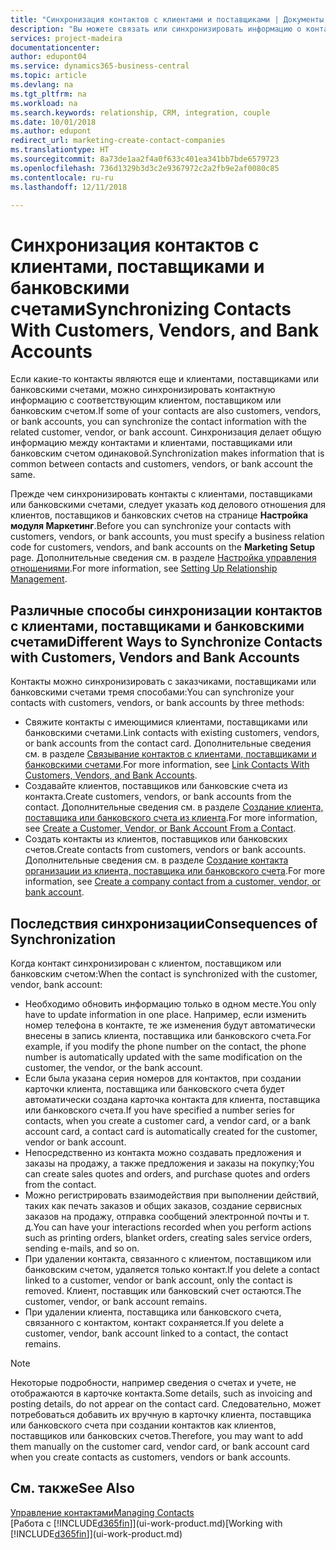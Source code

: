 ```yaml
---
title: "Синхронизация контактов с клиентами и поставщиками | Документы Майкрософт"
description: "Вы можете связать или синхронизировать информацию о контактах, т. е. о клиентах, поставщиках или банковских счетах, чтобы централизованно обновлять эту информацию."
services: project-madeira
documentationcenter: 
author: edupont04
ms.service: dynamics365-business-central
ms.topic: article
ms.devlang: na
ms.tgt_pltfrm: na
ms.workload: na
ms.search.keywords: relationship, CRM, integration, couple
ms.date: 10/01/2018
ms.author: edupont
redirect_url: marketing-create-contact-companies
ms.translationtype: HT
ms.sourcegitcommit: 8a73de1aa2f4a0f633c401ea341bb7bde6579723
ms.openlocfilehash: 736d1329b3d3c2e9367972c2a2fb9e2af0080c85
ms.contentlocale: ru-ru
ms.lasthandoff: 12/11/2018

---
```

# <a name="synchronizing-contacts-with-customers-vendors-and-bank-accounts"></a><span data-ttu-id="06e4f-103">Синхронизация контактов с клиентами, поставщиками и банковскими счетами</span><span class="sxs-lookup"><span data-stu-id="06e4f-103">Synchronizing Contacts With Customers, Vendors, and Bank Accounts</span></span>
<span data-ttu-id="06e4f-104">Если какие-то контакты являются еще и клиентами, поставщиками или банковскими счетами, можно синхронизировать контактную информацию с соответствующим клиентом, поставщиком или банковским счетом.</span><span class="sxs-lookup"><span data-stu-id="06e4f-104">If some of your contacts are also customers, vendors, or bank accounts, you can synchronize the contact information with the related customer, vendor, or bank account.</span></span> <span data-ttu-id="06e4f-105">Синхронизация делает общую информацию между контактами и клиентами, поставщиками или банковским счетом одинаковой.</span><span class="sxs-lookup"><span data-stu-id="06e4f-105">Synchronization makes information that is common between contacts and customers, vendors, or bank account the same.</span></span>  

<span data-ttu-id="06e4f-106">Прежде чем синхронизировать контакты с клиентами, поставщиками или банковскими счетами, следует указать код делового отношения для клиентов, поставщиков и банковских счетов на странице **Настройка модуля Маркетинг**.</span><span class="sxs-lookup"><span data-stu-id="06e4f-106">Before you can synchronize your contacts with customers, vendors, or bank accounts, you must specify a business relation code for customers, vendors, and bank accounts on the **Marketing Setup** page.</span></span> <span data-ttu-id="06e4f-107">Дополнительные сведения см. в разделе [Настройка управления отношениями](marketing-setup-marketing.md).</span><span class="sxs-lookup"><span data-stu-id="06e4f-107">For more information, see [Setting Up Relationship Management](marketing-setup-marketing.md).</span></span>

## <a name="different-ways-to-synchronize-contacts-with-customers-vendors-and-bank-accounts"></a><span data-ttu-id="06e4f-108">Различные способы синхронизации контактов с клиентами, поставщиками и банковскими счетами</span><span class="sxs-lookup"><span data-stu-id="06e4f-108">Different Ways to Synchronize Contacts with Customers, Vendors and Bank Accounts</span></span>
<span data-ttu-id="06e4f-109">Контакты можно синхронизировать с заказчиками, поставщиками или банковскими счетами тремя способами:</span><span class="sxs-lookup"><span data-stu-id="06e4f-109">You can synchronize your contacts with customers, vendors, or bank accounts by three methods:</span></span>

* <span data-ttu-id="06e4f-110">Свяжите контакты с имеющимися клиентами, поставщиками или банковскими счетами.</span><span class="sxs-lookup"><span data-stu-id="06e4f-110">Link contacts with existing customers, vendors, or bank accounts from the contact card.</span></span> <span data-ttu-id="06e4f-111">Дополнительные сведения см. в разделе [Связывание контактов с клиентами, поставщиками и банковскими счетами](marketing-how-link-contact.md).</span><span class="sxs-lookup"><span data-stu-id="06e4f-111">For more information, see [Link Contacts With Customers, Vendors, and Bank Accounts](marketing-how-link-contact.md).</span></span>
* <span data-ttu-id="06e4f-112">Создавайте клиентов, поставщиков или банковские счета из контакта.</span><span class="sxs-lookup"><span data-stu-id="06e4f-112">Create customers, vendors, or bank accounts from the contact.</span></span> <span data-ttu-id="06e4f-113">Дополнительные сведения см. в разделе [Создание клиента, поставщика или банковского счета из клиента](marketing-how-create-contacts-new-customers-vendors-bank-accounts.md).</span><span class="sxs-lookup"><span data-stu-id="06e4f-113">For more information, see [Create a Customer, Vendor, or Bank Account From a Contact](marketing-how-create-contacts-new-customers-vendors-bank-accounts.md).</span></span>
* <span data-ttu-id="06e4f-114">Создать контакты из клиентов, поставщиков или банковских счетов.</span><span class="sxs-lookup"><span data-stu-id="06e4f-114">Create contacts from customers, vendors or bank accounts.</span></span> <span data-ttu-id="06e4f-115">Дополнительные сведения см. в разделе [Создание контакта организации из клиента, поставщика или банковского счета](marketing-how-create-contact-companies.md).</span><span class="sxs-lookup"><span data-stu-id="06e4f-115">For more information, see [Create a company contact from a customer, vendor, or bank account](marketing-how-create-contact-companies.md).</span></span>

## <a name="consequences-of-synchronization"></a><span data-ttu-id="06e4f-116">Последствия синхронизации</span><span class="sxs-lookup"><span data-stu-id="06e4f-116">Consequences of Synchronization</span></span>
<span data-ttu-id="06e4f-117">Когда контакт синхронизирован с клиентом, поставщиком или банковским счетом:</span><span class="sxs-lookup"><span data-stu-id="06e4f-117">When the contact is synchronized with the customer, vendor, bank account:</span></span>

* <span data-ttu-id="06e4f-118">Необходимо обновить информацию только в одном месте.</span><span class="sxs-lookup"><span data-stu-id="06e4f-118">You only have to update information in one place.</span></span> <span data-ttu-id="06e4f-119">Например, если изменить номер телефона в контакте, те же изменения будут автоматически внесены в запись клиента, поставщика или банковского счета.</span><span class="sxs-lookup"><span data-stu-id="06e4f-119">For example, if you modify the phone number on the contact, the phone number is automatically updated with the same modification on the customer, the vendor, or the bank account.</span></span>
* <span data-ttu-id="06e4f-120">Если была указана серия номеров для контактов, при создании карточки клиента, поставщика или банковского счета будет автоматически создана карточка контакта для клиента, поставщика или банковского счета.</span><span class="sxs-lookup"><span data-stu-id="06e4f-120">If you have specified a number series for contacts, when you create a customer card, a vendor card, or a bank account card, a contact card is automatically created for the customer, vendor or bank account.</span></span>
* <span data-ttu-id="06e4f-121">Непосредственно из контакта можно создавать предложения и заказы на продажу, а также предложения и заказы на покупку;</span><span class="sxs-lookup"><span data-stu-id="06e4f-121">You can create sales quotes and orders, and purchase quotes and orders from the contact.</span></span>
* <span data-ttu-id="06e4f-122">Можно регистрировать взаимодействия при выполнении действий, таких как печать заказов и общих заказов, создание сервисных заказов на продажу, отправка сообщений электронной почты и т. д.</span><span class="sxs-lookup"><span data-stu-id="06e4f-122">You can have your interactions recorded when you perform actions such as printing orders, blanket orders, creating sales service orders, sending e-mails, and so on.</span></span>
* <span data-ttu-id="06e4f-123">При удалении контакта, связанного с клиентом, поставщиком или банковским счетом, удаляется только контакт.</span><span class="sxs-lookup"><span data-stu-id="06e4f-123">If you delete a contact linked to a customer, vendor or bank account, only the contact is removed.</span></span> <span data-ttu-id="06e4f-124">Клиент, поставщик или банковский счет остаются.</span><span class="sxs-lookup"><span data-stu-id="06e4f-124">The customer, vendor, or bank account remains.</span></span>
* <span data-ttu-id="06e4f-125">При удалении клиента, поставщика или банковского счета, связанного с контактом, контакт сохраняется.</span><span class="sxs-lookup"><span data-stu-id="06e4f-125">If you delete a customer, vendor, bank account linked to a contact, the contact remains.</span></span>

> [!NOTE]  
>   <span data-ttu-id="06e4f-126">Некоторые подробности, например сведения о счетах и учете, не отображаются в карточке контакта.</span><span class="sxs-lookup"><span data-stu-id="06e4f-126">Some details, such as invoicing and posting details, do not appear on the contact card.</span></span> <span data-ttu-id="06e4f-127">Следовательно, может потребоваться добавить их вручную в карточку клиента, поставщика или банковского счета при создании контактов как клиентов, поставщиков или банковских счетов.</span><span class="sxs-lookup"><span data-stu-id="06e4f-127">Therefore, you may want to add them manually on the customer card, vendor card, or bank account card when you create contacts as customers, vendors or bank accounts.</span></span>

## <a name="see-also"></a><span data-ttu-id="06e4f-128">См. также</span><span class="sxs-lookup"><span data-stu-id="06e4f-128">See Also</span></span>
[<span data-ttu-id="06e4f-129">Управление контактами</span><span class="sxs-lookup"><span data-stu-id="06e4f-129">Managing Contacts</span></span>](marketing-contacts.md)  
<span data-ttu-id="06e4f-130">[Работа с [!INCLUDE[d365fin](includes/d365fin_md.md)]](ui-work-product.md)</span><span class="sxs-lookup"><span data-stu-id="06e4f-130">[Working with [!INCLUDE[d365fin](includes/d365fin_md.md)]](ui-work-product.md)</span></span>

